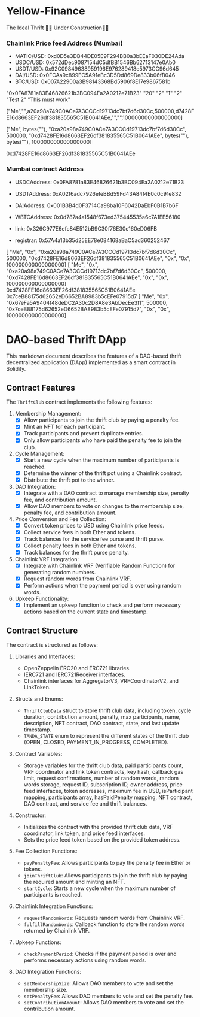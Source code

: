 # Yellow-Finance
The Ideal Thrift
🚧👷 Under Construction👷🚧

### Chainlink Price feed Address (Mumbai)

- MATIC/USD: 0xd0D5e3DB44DE05E9F294BB0a3bEEaF030DE24Ada
- USDC/USD: 0x572dDec9087154dC5dfBB1546Bb62713147e0Ab0
- USDT/USD: 0x92C09849638959196E976289418e5973CC96d645
- DAI/USD: 0x0FCAa9c899EC5A91eBc3D5Dd869De833b06fB046
- BTC/USD: 0x007A22900a3B98143368Bd5906f8E17e9867581b

"0x0FA8781a83E46826621b3BC094Ea2A0212e71B23"
"20"
"2"
"1"
"2"
"Test 2"
"This must work"

["Me","",a20a98a749C0ACe7A3CCCd19713dc7bf7d6d30Cc,500000,d7428FE16d8663EF26df381835565C51B0641AEe,"","",100000000000000000]

["Me", bytes(""), "0xa20a98a749C0ACe7A3CCCd19713dc7bf7d6d30Cc", 500000, "0xd7428FE16d8663EF26df381835565C51B0641AEe", bytes(""), bytes(""), 100000000000000000]

0xd7428FE16d8663EF26df381835565C51B0641AEe


### Mumbai contract Address

- USDCAddress: 0x0FA8781a83E46826621b3BC094Ea2A0212e71B23
- USDTAddress: 0xA02f6adc7926efeBBd59Fd43A84f4E0c0c91e832
- DAIAddress: 0x001B3B4d0F3714Ca98ba10F6042DaEbF0B1B7b6F
- WBTCAddress: 0x0d787a4a1548f673ed375445535a6c7A1EE56180

- link: 0x326C977E6efc84E512bB9C30f76E30c160eD06FB
- registrar: 0x57A4a13b35d25EE78e084168aBaC5ad360252467

[  "Me",  "0x",  "0xa20a98a749C0ACe7A3CCCd19713dc7bf7d6d30Cc",  500000,  "0xd7428FE16d8663EF26df381835565C51B0641AEe",  "0x",  "0x",  100000000000000000]
[  "Me",  "0x",  "0xa20a98a749C0ACe7A3CCCd19713dc7bf7d6d30Cc",  500000,  "0xd7428FE16d8663EF26df381835565C51B0641AEe",  "0x",  "0x",  100000000000000000]
0xd7428FE16d8663EF26df381835565C51B0641AEe
   0x7ceB88175d62652eD6652BA8983b5cEFe07915d7
[  "Me",  "0x",  "0x67eFa5A9404f48deDC2A30c2D8A8e3AbDecEe3f1",  500000,  "0x7ceB88175d62652eD6652BA8983b5cEFe07915d7",  "0x",  "0x",  100000000000000000]


# DAO-based Thrift DApp

This markdown document describes the features of a DAO-based thrift decentralized application (DApp) implemented as a smart contract in Solidity.

## Contract Features

The `ThriftClub` contract implements the following features:

1. Membership Management:
   - [x] Allow participants to join the thrift club by paying a penalty fee.
   - [x] Mint an NFT for each participant.
   - [x] Track participants and prevent duplicate entries.
   - [x] Only allow participants who have paid the penalty fee to join the club.

2. Cycle Management:
   - [x] Start a new cycle when the maximum number of participants is reached.
   - [x] Determine the winner of the thrift pot using a Chainlink contract.
   - [x] Distribute the thrift pot to the winner.

3. DAO Integration:
   - [x] Integrate with a DAO contract to manage membership size, penalty fee, and contribution amount.
   - [x] Allow DAO members to vote on changes to the membership size, penalty fee, and contribution amount.

4. Price Conversion and Fee Collection:
   - [x] Convert token prices to USD using Chainlink price feeds.
   - [x] Collect service fees in both Ether and tokens.
   - [x] Track balances for the service fee purse and thrift purse.
   - [x] Collect penalty fees in both Ether and tokens.
   - [x] Track balances for the thrift purse penalty.

5. Chainlink VRF Integration:
   - [x] Integrate with Chainlink VRF (Verifiable Random Function) for generating random numbers.
   - [x] Request random words from Chainlink VRF.
   - [x] Perform actions when the payment period is over using random words.

6. Upkeep Functionality:
   - [x] Implement an upkeep function to check and perform necessary actions based on the current state and timestamp.

## Contract Structure

The contract is structured as follows:

1. Libraries and Interfaces:
   - OpenZeppelin ERC20 and ERC721 libraries.
   - IERC721 and IERC721Receiver interfaces.
   - Chainlink interfaces for AggregatorV3, VRFCoordinatorV2, and LinkToken.

2. Structs and Enums:
   - `ThriftClubData` struct to store thrift club data, including token, cycle duration, contribution amount, penalty, max participants, name, description, NFT contract, DAO contract, state, and last update timestamp.
   - `TANDA_STATE` enum to represent the different states of the thrift club (OPEN, CLOSED, PAYMENT_IN_PROGRESS, COMPLETED).

3. Contract Variables:
   - Storage variables for the thrift club data, paid participants count, VRF coordinator and link token contracts, key hash, callback gas limit, request confirmations, number of random words, random words storage, request ID, subscription ID, owner address, price feed interfaces, token addresses, maximum fee in USD, isParticipant mapping, participants array, hasPaidPenalty mapping, NFT contract, DAO contract, and service fee and thrift balances.

4. Constructor:
   - Initializes the contract with the provided thrift club data, VRF coordinator, link token, and price feed interfaces.
   - Sets the price feed token based on the provided token address.

5. Fee Collection Functions:
   - `payPenaltyFee`: Allows participants to pay the penalty fee in Ether or tokens.
   - `joinThriftClub`: Allows participants to join the thrift club by paying the required amount and minting an NFT.
   - `startCycle`: Starts a new cycle when the maximum number of participants is reached.

6. Chainlink Integration Functions:
   - `requestRandomWords`: Requests random words from Chainlink VRF.
   - `fulfillRandomWords`: Callback function to store the random words returned by Chainlink VRF.

7. Upkeep Functions:
   - `checkPaymentPeriod`: Checks if the payment period is over and performs necessary actions using random words.

8. DAO Integration Functions:
   - `setMembershipSize`: Allows DAO members to vote and set the membership size.
   - `setPenaltyFee`: Allows DAO members to vote and set the penalty fee.
   - `setContributionAmount`: Allows DAO members to vote and set the contribution amount.
